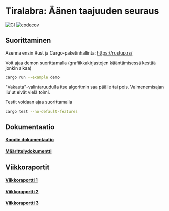 # Tiralabra: Äänen taajuuden seuraus

[![CI](https://github.com/ollpu/tiralabra/actions/workflows/coverage.yml/badge.svg)](https://github.com/ollpu/tiralabra/actions/workflows/coverage.yml)
[![codecov](https://codecov.io/gh/ollpu/tiralabra/branch/main/graph/badge.svg?token=NXYLTIWRUU)](https://codecov.io/gh/ollpu/tiralabra)

## Suorittaminen

Asenna ensin Rust ja Cargo-paketinhallinta: https://rustup.rs/

Voit ajaa demon suorittamalla (grafiikkakirjastojen kääntämisessä kestää jonkin aikaa)

```sh
cargo run --example demo
```

"Vakauta"-valintaruudulla itse algoritmin saa päälle tai pois. Vaimenemisajan liu'ut
eivät vielä toimi.


Testit voidaan ajaa suorittamalla

```sh
cargo test --no-default-features
```

## Dokumentaatio

#### [Koodin dokumentaatio](https://ollpu.github.io/tiralabra)
#### [Määrittelydokumentti](dokumentaatio/määrittelydokumentti.md)

## Viikkoraportit

#### [Viikkoraportti 1](dokumentaatio/viikkoraportti1.md)
#### [Viikkoraportti 2](dokumentaatio/viikkoraportti2.md)
#### [Viikkoraportti 3](dokumentaatio/viikkoraportti3.md)
